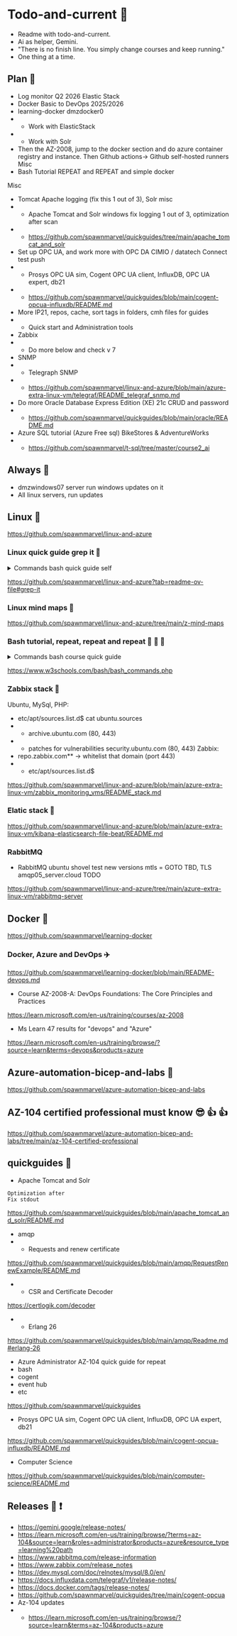 # Todo-and-current :seedling:

- Readme with todo-and-current.
- Ai as helper, Gemini.
- "There is no finish line. You simply change courses and keep running."
- One thing at a time.

## Plan :bell:

* Log monitor Q2 2026 Elastic Stack
* Docker Basic to DevOps 2025/2026
* learning-docker dmzdocker0
* * Work with ElasticStack
* * Work with Solr
* Then the AZ-2008, jump to the docker section and do azure container registry and instance.
Then Github actions-> Github self-hosted runners
Misc
* Bash Tutorial REPEAT and REPEAT and simple docker

Misc

* Tomcat Apache logging (fix this 1 out of 3), Solr misc
* * Apache Tomcat and Solr windows fix logging 1 out of 3, optimization after scan
* * https://github.com/spawnmarvel/quickguides/tree/main/apache_tomcat_and_solr
* Set up OPC UA, and work more with OPC DA CIMIO / datatech Connect test push
* * Prosys OPC UA sim, Cogent OPC UA client, InfluxDB, OPC UA expert, db21
* * https://github.com/spawnmarvel/quickguides/blob/main/cogent-opcua-influxdb/README.md
* More IP21, repos, cache, sort tags in folders, cmh files for guides
* * Quick start and Administration tools
* Zabbix
* * Do more below and check v 7
* SNMP
* * Telegraph SNMP
* * https://github.com/spawnmarvel/linux-and-azure/blob/main/azure-extra-linux-vm/telegraf/README_telegraf_snmp.md
* Do more Oracle Database Express Edition (XE) 21c CRUD and password
* * https://github.com/spawnmarvel/quickguides/blob/main/oracle/README.md
* Azure SQL tutorial (Azure Free sql) BikeStores & AdventureWorks
* * https://github.com/spawnmarvel/t-sql/tree/master/course2_ai


## Always :repeat:

* dmzwindows07 server run windows updates on it
* All linux servers, run updates

## Linux :hotel:

https://github.com/spawnmarvel/linux-and-azure

### Linux quick guide grep it :steam_locomotive:

<details><summary>Commands bash quick guide self</summary>
<p>

#### We can hide anything, even code!
```bash

sudo apt update -y
sudo apt list –upgradable
sudo apt upgrade -y
sudo apt list --installed | grep -i 'influx*'
sudo apt search 'influxdb'

sudo apt update -y
sudo apt install snmp
which snmp
sudo apt remove install snmp
history

dpkg # is the underlying package manager for these ubuntu.
tail -f zabbix_server.logs

sudo grep '*failed*' /var/log/zabbix/zabbix_server.log
sudo tail -f /var/log/zabbix/zabbix_server.log >> tmp_logs
sudo find /var/log -name "*log"

ss -ltn
ss -ant 'sport = :10050'
htop
top
df -lh
ls -lhS

nano demo.sh # https://kodekloud.com/blog/make-bash-script-file-executable-linux/

#!/bin/bash
echo "Hello World!"

# r = read, w = write, x = execute, - = is not granted
ls -l demo.sh

# u = user (owner), + = add, x = execute
chmod u+x demo.sh
# or octal, 744. user (u) has read (4), write (2), and execute (1) permissions (adding up to 7)
# and the group (g) and others (o) have only read permissions (4).
chmod 744 demo.sh

# run
./demo.sh 

# List all users
cat /etc/passwd

ssh-keygen -t rsa -b 4096
#Private: Your identification has been saved in C:\Users\username/.ssh/id_rsa
#Copy this:Your public key has been saved in C:\Users\username/.ssh/id_rsa.pub

ssh-rsa#################################################

# ssh to ubuntu
mkdir -p ~/.ssh
chmod 700 ~/.ssh

touch ~/.ssh/authorized_keys
sudo nano ~/.ssh/authorized_keys
# paste the full ssh-rsa

exit
ssh imsdal@192.168.3.7
no pass

```
</p>
</details>

https://github.com/spawnmarvel/linux-and-azure?tab=readme-ov-file#grep-it

### Linux mind maps :steam_locomotive:

https://github.com/spawnmarvel/linux-and-azure/tree/main/z-mind-maps

### Bash tutorial, repeat, repeat and repeat :rocket: :repeat: :rocket:

<details><summary>Commands bash course quick guide</summary>
<p>

#### We can hide anything, even code!
```bash

#!/bin/bash
echo "Hello, Bash!"
#
hello.sh

ls    #  - List directory contents
cd    #  - Change the current directory
pwd   #  - Print the current working directory
echo  #  - Display a line of text
cat   #  - Concatenate and display files
cp    #  - Copy files and directories
mv    #  - Move or rename files
rm    #  - Delete files or folders
touch #  - Create an empty file or update its time
mkdir #  - Create a new folder

```
</p>
</details>

https://www.w3schools.com/bash/bash_commands.php


### Zabbix stack :traffic_light:


Ubuntu, MySql, PHP:
* etc/apt/sources.list.d$ cat ubuntu.sources
* * archive.ubuntu.com (80, 443)
* * patches for vulnerabilities security.ubuntu.com (80, 443)
Zabbix:
* repo.zabbix.com** → whitelist that domain (port 443)
* * etc/apt/sources.list.d$

https://github.com/spawnmarvel/linux-and-azure/blob/main/azure-extra-linux-vm/zabbix_monitoring_vms/README_stack.md

### Elatic stack :traffic_light:

https://github.com/spawnmarvel/linux-and-azure/blob/main/azure-extra-linux-vm/kibana-elasticsearch-file-beat/README.md

### RabbitMQ

* RabbitMQ ubuntu shovel test new versions mtls = GOTO TBD, TLS amqp05_server.cloud TODO

https://github.com/spawnmarvel/linux-and-azure/tree/main/azure-extra-linux-vm/rabbitmq-server

## Docker :helicopter:

https://github.com/spawnmarvel/learning-docker

### Docker, Azure and DevOps :airplane:

https://github.com/spawnmarvel/learning-docker/blob/main/README-devops.md


* Course AZ-2008-A: DevOps Foundations: The Core Principles and Practices

https://learn.microsoft.com/en-us/training/courses/az-2008


* Ms Learn 47 results for "devops" and "Azure"

https://learn.microsoft.com/en-us/training/browse/?source=learn&terms=devops&products=azure

## Azure-automation-bicep-and-labs :muscle:

https://github.com/spawnmarvel/azure-automation-bicep-and-labs

## AZ-104 certified professional must know :sunglasses: :+1: :+1:

https://github.com/spawnmarvel/azure-automation-bicep-and-labs/tree/main/az-104-certified-professional

## quickguides :fire_engine:

* Apache Tomcat and Solr

```code
Optimization after
Fix stdout
```

https://github.com/spawnmarvel/quickguides/blob/main/apache_tomcat_and_solr/README.md

* amqp
* * Requests and renew certificate

https://github.com/spawnmarvel/quickguides/blob/main/amqp/RequestRenewExample/README.md

* * CSR and Certificate Decoder

https://certlogik.com/decoder

* * Erlang 26

https://github.com/spawnmarvel/quickguides/blob/main/amqp/Readme.md#erlang-26

* Azure Administrator AZ-104 quick guide for repeat
* bash
* cogent
* event hub
* etc

https://github.com/spawnmarvel/quickguides

* Prosys OPC UA sim, Cogent OPC UA client, InfluxDB, OPC UA expert, db21

https://github.com/spawnmarvel/quickguides/blob/main/cogent-opcua-influxdb/README.md

* Computer Science

https://github.com/spawnmarvel/quickguides/blob/main/computer-science/README.md

## Releases :newspaper: :exclamation:

* https://gemini.google/release-notes/
* https://learn.microsoft.com/en-us/training/browse/?terms=az-104&source=learn&roles=administrator&products=azure&resource_type=learning%20path
* https://www.rabbitmq.com/release-information
* https://www.zabbix.com/release_notes
* https://dev.mysql.com/doc/relnotes/mysql/8.0/en/
* https://docs.influxdata.com/telegraf/v1/release-notes/
* https://docs.docker.com/tags/release-notes/
* https://github.com/spawnmarvel/quickguides/tree/main/cogent-opcua
* Az-104 updates
* * https://learn.microsoft.com/en-us/training/browse/?source=learn&terms=az-104&products=azure




